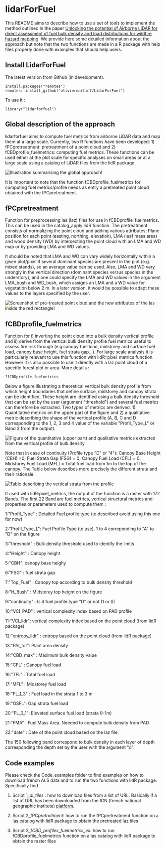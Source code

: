 # lidarForFuel

This README aims to describe how to use a set of tools to implement the method outlined in the paper [Unlocking the potential of Airborne LiDAR for direct assessment of fuel bulk density and load distributions for wildfire hazard mapping](https://www.sciencedirect.com/science/article/pii/S0168192324004544). We provide here some detailed information about the approach but note that the two functions are made in a R package with help files properly done with examples that should help users.

## Install LidarForFuel

The latest version from Github (in development).

```{r}
install.packages("remotes") 
remotes::install_github('oliviermartin7/LidarForFuel')
```

To use it :

```{r}
library("lidarforfuel")
```

## Global description of the approach

lidarforfuel aims to compute fuel metrics from airborne LiDAR data and map them at a large scale. Currently, two R functions have been developed: 1) fPCpretreatment: pretreatment of a point cloud and 2) fCBDprofile_fuelmetrics: computing fuel metrics. These functions can be used either at the plot scale for specific analyses on small areas or at a large scale using a catalog of LiDAR tiles from the lidR package.

![Illustration summarising the global approach!](img/readme_1_general.png)

It is important to note that the function fCBDprofile_fuelmetrics for computing fuel metrics/profile needs as entry a pretreated point cloud obtained with the fPCpretreatment.

## fPCpretreatment

Function for preprocessing las (laz) files for use in fCBDprofile_fuelmetrics. This can be used in the catalog_apply lidR function. The pretreatment consists of normalizing the point cloud and adding various attributes: Plane position for each point (easting, northing, elevation), LMA (leaf mass area) and wood density (WD) by intersecting the point cloud with an LMA and WD map or by providing LMA and WD values.

It should be noted that LMA and WD can vary widely horizontally within a given plot/pixel if several dominant species are present in the plot (e.g. mixed stands), so an average value can be used. Also, LMA and WD vary strongly in the vertical direction (dominant species versus species in the understory), and one could specify the LMA and WD values in the argument LMA_bush and WD_bush, which assigns an LMA and a WD value for vegetation below 2 m. In a later version, it would be possible to adapt these values to the layers specified by the user.

![Screenshot of pre-treated point cloud and the new attributes of the las inside the red rectangle!](img/fpcpretreatment.png)

## fCBDprofile_fuelmetrics

Function for i) inverting the point cloud into a bulk density vertical profile and ii) derive from the vertical bulk density profile fuel metrics useful to assess fire risk through (e.g canopy fuel load, midstorey and surface fuel load, canopy base height, fuel strata gap...). For large scale analysis it is particularly relevant to use this function with lidR::pixel_metrics function. However it is also possible to use it directly with a laz point cloud of a specific forest plot or area. More details :

```{r}
?fCBDprofile_fuelmetrics
```

Below a figure illustrating a theoretical vertical bulk density profile from which height boundaries that define surface, midstorey and canopy strata can be identified. These height are identified using a bulk density threshold that can be set by the user (argument "threshold") and several fuel metrics can therefore be extracted. Two types of metrics are derived. 1) Quantitative metrics on the upper part of the figure and 2) a qualitative metric describing the shape of the vertical profile (A, B, C and D corresponding to the 1, 2, 3 and 4 value of the variable "Profil_Type_L" or Band 2 from the output).

![Figure of the quantitative (upper part) and qualitative metrics extracted from the vertical profile of bulk density.](img/Figure_metric_description.png)

Note that in case of continuity (Profile type "D" or "4"): Canopy Base Height (CBH) =0; Fuel Strata Gap (FSG) = 0; Canopy Fuel Load (CFL) = 0; Midstorey Fuel Load (MFL) = Total fuel load from 1m to the top of the canopy. The Table below describes more precisely the different strata and their rationale.

![Table describing the vertical strata from the profile](img/Table_profile_description.PNG)

If used with lidR:pixel_metrics, the output of the function is a raster with 172 Bands. The first 22 Band are fuel metrics, vertical structural metrics and properties or parameters used to compute them :

1:"Profil_Type" : Detailed Fuel profile type (to described avoid using this one for now)

2:"Profil_Type_L": Fuel Profile Type (to use). 1 to 4 correponding to "A" to "D" on the figure

3:"threshold" : Bulk density threshold used to identify the limits

4:"Height" : Canopy height

5:"CBH": canopy base heighy

6:"FSG" : fuel strata gap

7:"Top_Fuel" : Canopy top according to bulk density threshold

8:"H_Bush" : Midstorey top height on the figure

9:"continuity" : Is it fuel profile type "D" or not (1 or 0)

10:"VCI_PAD" : vertical complexity index based on PAD profile

11:"VCI_lidr": vertical complexity index based on the point cloud (from lidR package)

12:"entropy_lidr" : entropy based on the point cloud (from lidR package)

13:"PAI_tot": Plant area density

14:"CBD_max" : Maximum bulk density value

15:"CFL" : Canopy fuel load

16:"TFL" : Total fuel load

17:"MFL" : Midstorey fuel load

18:"FL_1_3" : Fuel load in the strata 1 to 3 m

19:"GSFL": Gap strata fuel load

20:"FL_0_1": Elevated surface fuel load (strata 0-1m)

21:"FMA" : Fuel Mass Area. Needed to compute bulk density from PAD

22:"date" : Date of the point cloud based on the laz file.

The 150 following band correspond to bulk density in each layer of depth corresponding the depth set by the user with the argument "d".

## Code examples

Please check the Code_examples folder to find examples on how to download french ALS data and to run the two functions with lidR package. Specifically find

1.  Script 1\_*dl_tiles* : how to download files from a list of URL. Basically if a list of URL has been downloaded from the IGN (french national geographic institute) [platform](https://geoservices.ign.fr/lidarhd#telechargementclassifiees).

2.  Script 2_fPC*pretraitment*: how to run the fPCpretreatment function on a las catalog with lidR package to obtain the pretreated laz tiles

3.  Script 3_f*CBD_profiles_fuelmetrics_ex:* how to run fCBDprofile_fuelmetrics function on a las catalog with lidR package to obtain the raster files
